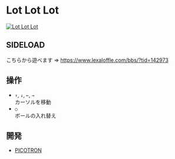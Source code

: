 # Lot Lot Lot

[![Lot Lot Lot](http://img.youtube.com/vi/eAJ0hlPgRTQ/0.jpg)](https://www.youtube.com/watch?v=eAJ0hlPgRTQ)

## SIDELOAD
こちらから遊べます ⇒ https://www.lexaloffle.com/bbs/?tid=142973

## 操作
- `↑`, `↓`, `←`, `→`<br>カーソルを移動
- `○`<br>ボールの入れ替え

## 開発
- [PICOTRON](https://www.lexaloffle.com/picotron.php)
